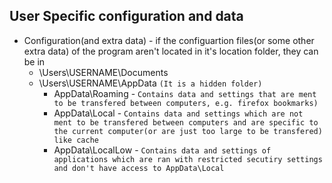 ## User Specific configuration and data
* Configuration(and extra data) - if the configuartion files(or some other extra data) of the program aren't located in it's location folder, they can be in
  * \Users\USERNAME\Documents
  * \Users\USERNAME\AppData `(It is a hidden folder)`
    * AppData\Roaming - `Contains data and settings that are ment to be transfered between computers, e.g. firefox bookmarks)`
    * AppData\Local - `Contains data and settings which are not ment to be transfered between computers and are specific to the current computer(or are just too large to be transfered) like cache`
    * AppData\LocalLow - `Contains data and settings of applications which are ran with restricted secutiry settings and don't have access to AppData\Local`
